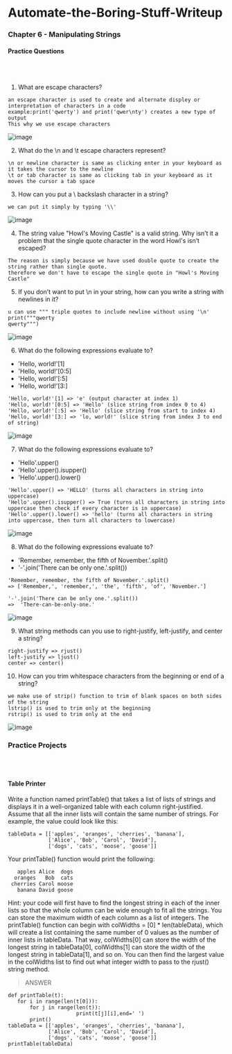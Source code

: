 # Automate-the-Boring-Stuff-Writeup

<h3>Chapter 6 - Manipulating Strings</h3>

<h4>Practice Questions </h4><br></br>

1. What are escape characters?

```
an escape character is used to create and alternate displey or interpretation of characters in a code
example:print('qwerty') and print('qwer\nty') creates a new type of output
This why we use escape characters
```
![image](https://user-images.githubusercontent.com/113903135/217636185-11caff46-f873-4951-a310-38ec7232fb2d.png)

2. What do the \n and \t escape characters represent?

```
\n or newline character is same as clicking enter in your keyboard as it takes the cursor to the newline
\t or tab character is same as clicking tab in your keyboard as it moves the cursor a tab space
```

3. How can you put a \ backslash character in a string?
```
we can put it simply by typing '\\'
```
![image](https://user-images.githubusercontent.com/113903135/217637368-2abbe24c-51cb-4beb-a89a-2f7ae92f5dc9.png)

4. The string value "Howl's Moving Castle" is a valid string. Why isn’t it a problem that the single quote character in the word Howl's isn’t escaped?

```
The reason is simply because we have used double quote to create the string rather than single quote.
therefore we don't have to escape the single quote in "Howl's Moving Castle"
```

5. If you don’t want to put \n in your string, how can you write a string with newlines in it?

```
u can use """ triple quotes to include newline without using '\n'
print("""qwerty
qwerty""")
```

![image](https://user-images.githubusercontent.com/113903135/217640641-b5fa2482-ad22-426a-9f91-102aacb4c9e5.png)

6. What do the following expressions evaluate to?

- 'Hello, world!'[1]
- 'Hello, world!'[0:5]
- 'Hello, world!'[:5]
- 'Hello, world!'[3:]

```
'Hello, world!'[1] => 'e' (output character at index 1)
'Hello, world!'[0:5] => 'Hello' (slice string from index 0 to 4)
'Hello, world!'[:5] => 'Hello' (slice string from start to index 4)
'Hello, world!'[3:] => 'lo, world!' (slice string from index 3 to end of string)
```
![image](https://user-images.githubusercontent.com/113903135/217641065-46fecd9a-ff49-4464-be1b-975883383fd7.png)

7. What do the following expressions evaluate to?

- 'Hello'.upper()
- 'Hello'.upper().isupper()
- 'Hello'.upper().lower()

```
'Hello'.upper() => 'HELLO' (turns all characters in string into uppercase)
'Hello'.upper().isupper() => True (turns all characters in string into uppercase then check if every character is in uppercase)
'Hello'.upper().lower() => 'hello' (turns all characters in string into uppercase, then turn all characters to lowercase)
```

![image](https://user-images.githubusercontent.com/113903135/217648818-4dcf73ea-d5c9-46b5-8a07-e1c5967bd9c6.png)

8. What do the following expressions evaluate to?

- 'Remember, remember, the fifth of November.'.split()
- '-'.join('There can be only one.'.split())

```
'Remember, remember, the fifth of November.'.split()
=> ['Remember,', 'remember,', 'the', 'fifth', 'of', 'November.']

'-'.join('There can be only one.'.split())
=>  'There-can-be-only-one.'
```
![image](https://user-images.githubusercontent.com/113903135/217649334-87c186a5-1826-4f3d-8d8d-5cdd0665b338.png)

9. What string methods can you use to right-justify, left-justify, and center a string?
```
right-justify => rjust()
left-justify => ljust()
center => center()
```

10. How can you trim whitespace characters from the beginning or end of a string?
```
we make use of strip() function to trim of blank spaces on both sides of the string
lstrip() is used to trim only at the beginning
rstrip() is used to trim only at the end
```
![image](https://user-images.githubusercontent.com/113903135/217650757-79271e5a-3904-41f7-929d-3c350bd7b995.png)

<h3>Practice Projects </h3><br></br>

<h4>Table Printer</h4>

Write a function named printTable() that takes a list of lists of strings and displays it in a well-organized table with each column right-justified. Assume that all the inner lists will contain the same number of strings. For example, the value could look like this:

```
tableData = [['apples', 'oranges', 'cherries', 'banana'],
             ['Alice', 'Bob', 'Carol', 'David'],
             ['dogs', 'cats', 'moose', 'goose']]
```
Your printTable() function would print the following:

```
   apples Alice  dogs
  oranges   Bob  cats
 cherries Carol moose
   banana David goose
```
Hint: your code will first have to find the longest string in each of the inner lists so that the whole column can be wide enough to fit all the strings. You can store the maximum width of each column as a list of integers. The printTable() function can begin with colWidths = [0] * len(tableData), which will create a list containing the same number of 0 values as the number of inner lists in tableData. That way, colWidths[0] can store the width of the longest string in tableData[0], colWidths[1] can store the width of the longest string in tableData[1], and so on. You can then find the largest value in the colWidths list to find out what integer width to pass to the rjust() string method.

> ANSWER

```
def printTable(t):
   for i in range(len(t[0])):
       for j in range(len(t)):
                      print(t[j][i],end=' ')
       print()
tableData = [['apples', 'oranges', 'cherries', 'banana'],
             ['Alice', 'Bob', 'Carol', 'David'],
             ['dogs', 'cats', 'moose', 'goose']]
printTable(tableData)
```
